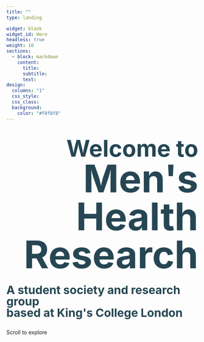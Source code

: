 ```yaml
---
title: ""
type: landing

widget: blank
widget_id: Hero
headless: true
weight: 10
sections:
  - block: markdown
    content:
      title: 
      subtitle: 
      text: 
design:
  columns: "1"
  css_style:
  css_class:
  background:
    color: "#f8f8f8"
---
```

<h1 class="heading">
  <p style="text-align:right; line-height:1">
    <span style="color:#264653;font-weight:700;font-size:60px">
      Welcome to
    </span>
    <br>
    <span style="color:#264653; font-weight:700; font-size:100px">
      Men's Health Research
    </span>
    <br>
  </p>
  <p style="text-align:left; line-height:1">
    <span style="color:#264653;font-weight:700;font-size:30px">
      A student society and research group 
      <br>
      based at King's College London
    </span>
  </p>
</h1>

<!-- Scroll arrow at bottom -->
<div class="arrow-container">
  <span id="scroll-title">
    Scroll to explore
  </span>
  <div class="chevron"></div>
  <div class="chevron"></div>
  <div class="chevron"></div>
</div>
